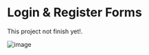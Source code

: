 # Login & Register Forms
This project not finish yet!.

![image](https://user-images.githubusercontent.com/84588706/156106411-05a6a148-6bb6-4705-bec2-626354a9b888.png)
